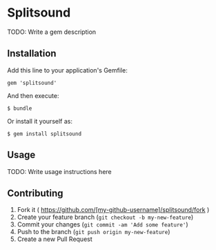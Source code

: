 # Splitsound

TODO: Write a gem description

## Installation

Add this line to your application's Gemfile:

    gem 'splitsound'

And then execute:

    $ bundle

Or install it yourself as:

    $ gem install splitsound

## Usage

TODO: Write usage instructions here

## Contributing

1. Fork it ( https://github.com/[my-github-username]/splitsound/fork )
2. Create your feature branch (`git checkout -b my-new-feature`)
3. Commit your changes (`git commit -am 'Add some feature'`)
4. Push to the branch (`git push origin my-new-feature`)
5. Create a new Pull Request
